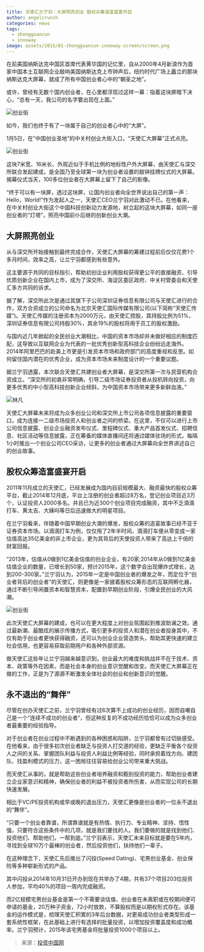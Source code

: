 ```yaml
---
title: 天使汇兰宁羽：大屏照亮创业 股权众筹造富盛宴开启
author: angelcrunch
categories: news
tags:
  - zhongguancun
  - innoway
image: assets/2015/01-zhongguancun-innoway-screen/screen.png
---
```


在前美国纳斯达克中国区首席代表黄华国的记忆里，自从2000年4月新浪作为首家中国本土互联网企业敲响美国纳斯达克上市钟声后，纽约时代广场上矗立的那块纳斯达克大屏幕，就成了所有中国创业者心中的“朝圣之地”。

或许，曾经有无数个国内创业者，在心里都浮现过这样一幕：指着这块屏暗下决心，“总有一天，我公司的名字要出现在上面。”

![创业街](/assets/2015/01-zhongguancun-innoway-screen/innoway.jpg)

如今，我们也终于有了一块属于自己的创业者心中的“大屏”。

1月5日，在“中国创业圣地”的中关村创业大街入口，“天使汇大屏幕”正式点亮。

![创业街](/assets/2015/01-zhongguancun-innoway-screen/map.jpg)

这块7米宽、16米长、外观近似于手机比例的地标性户外大屏幕，由天使汇与深交所联合发起建成，是全国乃至全球第一块为创业者设置的敲钟挂牌仪式的大屏幕。揭幕仪式当天，100多位创业者在大屏幕上留下了自己的影像。

“终于可以有一块屏，透过这块屏，让国内创业者向全世界说出自己的第一声：Hello，World!”作为发起人之一，天使汇CEO兰宁羽对此激动不已。在他看来，在中关村创业大街这个中国科技创新动力发源地，树立起的这块大屏幕，如同一座创业者的“灯塔”，照亮中国前仆后继的创新创业大潮。

## 大屏照亮创业

从与深交所开始接触到最终完成合作，天使汇大屏幕的筹建过程前后仅仅花费1个多月时间，效率之高，让兰宁羽都感到有些意外。

这主要源于共同的目标指引，帮助初创企业利用股权获得更公平的直接融资、引导优质创新企业在国内上市，成为了深交所、海淀区委区政府、中关村管委会和天使汇多方共同的诉求。

据了解，深交所此次是通过其旗下子公司深圳证券信息有限公司与天使汇进行的合作，双方合资成立的公司命名为北京天使汇国际传媒有限公司(以下简称“天使汇传媒”)。天使汇传媒的注册资本为2000万元，由天使汇控股，其持股比例为51%，深圳证券信息有限公司持股30%，其余19%的股权将用于员工的股权激励。

与国内近几年掀起的全民创业大潮相比，中国的资本市场却并未做好相应的制度匹配，这导致以互联网企业为代表的一批优秀创新型高科技企业纷纷远走海外。2014年阿里巴巴的赴美上市更是引发资本市场和政府部门的高度重视和反思。如何留住国内潜在的优秀企业，成为资本市场未来制度设计的一个重要议题。

据兰宁羽透露，本次联合天使汇共建创业者大屏幕，是深交所第一次与民营机构合资成立。“深交所的初衷非常明确，引导二级市场证券投资者从投机转向投资，向更多优秀的中小型高科技创新企业倾斜，为中国资本市场带来更多新鲜血液。”

![林凡](/assets/2015/01-zhongguancun-innoway-screen/linfan.jpg)

天使汇大屏幕未来将成为众多创业公司和深交所上市公司各项信息披露的重要窗口，成为连接一二级市场投资人和创业者之间的桥梁。在这里，不仅可以进行上市公司信息披露、创业企业融资发布仪式、里程碑仪式、重大产品首发仪式、招聘信息、社区活动等信息披露，正在筹备的媒体直播间还将通过媒体驻场的形式，每隔1小时推出一个创业公司CEO采访，让更多的创业者通过大屏幕向全世界讲述自己的创业故事。

## 股权众筹造富盛宴开启

2011年11月成立的天使汇，已经发展成为国内目前规模最大、融资最快的股权众筹平台，截止2014年12月底，平台上注册的创业者超过8万名，登记创业项目近3万个，认证投资人2000多名。并且已为近300个创业项目完成融资，其中不乏滴滴打车、黄太吉、大姨吗等日后迅速做大的明星项目。

在兰宁羽看来，伴随着中国早期创业大潮的爆发，股权众筹的造富故事已经不亚于证券资本市场。以滴滴打车为例，仅仅用了2年半时间，滴滴打车便从零变成一家估值高达35亿美金的非上市企业，更为其背后的天使投资人带来了高达上千倍的财富回报。

“2013年，估值从0做到1亿美金估值的创业企业，有20家;2014年从0做到1亿美金估值企业的数量，已增长到50家，预计2015年，这个数字会出现爆炸式增长，达到200-300家。”兰宁羽认为，2015年一定是中国创业者的爆发之年，而定位于“创业者背后的创业者”的天使汇，则更像是一家披着股权众筹形态的互联网孵化器，通过不断引导闲置资本和智慧资本，配置到早期创业阶段，引爆全民创业的大风潮。

![创业街](/assets/2015/01-zhongguancun-innoway-screen/screen-list.jpg)

此次天使汇大屏幕的建成，也可以在更大程度上对创业氛围起到推波助澜之效。通过最新潮、最酷炫的展示传播方式，吸引更多的投资人和潜在创业者投身其中，不仅有助于创业者更快获得融资，还可以为创业企业营造势头，帮助其更快速的建立社会信用，也更容易获取前期用户和各种外部资源。

做天使汇这些年让兰宁羽越来越意识到，创业最大的难度和挑战并不在于技术、资本、政策等外在因素，而是社会本身的创业意识觉醒和改变。而天使汇大屏幕正在做的工作，正是为了源源不断激发全体社会的创业和创新意识的觉醒。

## 永不退出的“舞伴”

尽管在创办天使汇之前，兰宁羽曾经有过6次算不上成功的创业经历，因而自嘲自己是一个“连续不成功的创业者”，但这种反复的不成功经历恰恰可以成为众多创业者最重要的经验指导。

对于创业者在创业过程中不断遇到的各种困惑和陷阱，兰宁羽都曾有过切肤感受。在他看来，由于很多初次创业者缺乏与投资人打交道的经验，更缺乏平衡各个投资人之间的关系、掌握团队利益与投资人利益比例等经验，同时承担着找方向、建团队、找盈利模式的压力，这一困局往往容易给创业公司带来重大挑战。

而天使汇从事的，就是帮助这些创业者培养融资和甄别投资的能力，帮助创业者建立企业家意识和精神，确保创业者的利益不被投资者所伤害，从而实现公司的长期快速发展。

相比于VC/PE投资机构或早或晚的退出压力，天使汇更像是创业者的一位永不退出的“舞伴”。

“只要一个创业者靠谱，所谓靠谱就是有热情、执行力、专业精神、坚持、悟性强，只要符合这些条件中的几项，就是我们要找的人。我们要做的就是找到他们、投资他们、帮助他们，一帮到底。”兰宁羽表示，天使汇未来目标就是要在5年内，寻找到全球10万个最棒的创业者，然后投资他们，扶持他们一辈子。

在这种理念下，天使汇先后推出了闪投(Speed Dating)、宅男创业基金、创业保险等多种崭新形式的产品。

其中闪投从2014年10月31日开办到现在共举办了4期，共有37个项目203位投资人参加，平均40%的项目一周内完成融资。

而2亿规模宅男创业基金是第一个不需要谈估值、创业者在未离职或在校期间便可申请的基金，20万种子资金，72小时放款，不算股权而是以期权形式存在。该基金的运作模式是，梳理天使汇积累的3年后台数据，对更易成功创业者类型形成一套系统性框架，在此基础上进行有选择的批量投资，以增加投资覆盖度和成功概率。兰宁羽预计，2015年该宅男基金将批量投资1000个项目以上。

> 来源：[投资中国网](http://investbank.com.cn/Information/Detail.aspx?id=51028)
